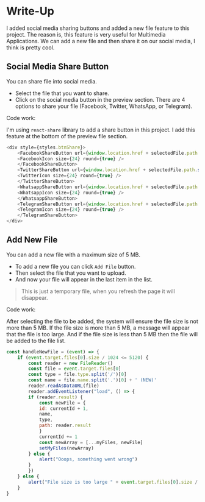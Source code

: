 # Write-Up

I added social media sharing buttons and added a new file feature to this project. The reason is, this feature is very useful for Multimedia Applications. We can add a new file and then share it on our social media, I think is pretty cool.

## Social Media Share Button

You can share file into social media.

* Select the file that you want to share.
* Click on the social media button in the preview section. There are 4 options to share your file (Facebook, Twitter, WhatsApp, or Telegram).

Code work:

I'm using `react-share` library to add a share button in this project. I add this feature at the bottom of the preview file section.

```javascript
<div style={styles.btnShare}>
    <FacebookShareButton url={window.location.href + selectedFile.path.substring(1)} quote={selectedFile.name}>
    <FacebookIcon size={24} round={true} />
    </FacebookShareButton>
    <TwitterShareButton url={window.location.href + selectedFile.path.substring(1)} title={selectedFile.name}>
    <TwitterIcon size={24} round={true} />
    </TwitterShareButton>
    <WhatsappShareButton url={window.location.href + selectedFile.path.substring(1)} title={selectedFile.name}>
    <WhatsappIcon size={24} round={true} />
    </WhatsappShareButton>
    <TelegramShareButton url={window.location.href + selectedFile.path.substring(1)} title={selectedFile.name}>
    <TelegramIcon size={24} round={true} />
    </TelegramShareButton>
</div>
```

## Add New File

You can add a new file with a maximum size of 5 MB.

* To add a new file you can click `Add File` button.
* Then select the file that you want to upload.
* And now your file will appear in the last item in the list.

> This is just a temporary file, when you refresh the page it will disappear.

Code work:

After selecting the file to be added, the system will ensure the file size is not more than 5 MB. If the file size is more than 5 MB, a message will appear that the file is too large. And if the file size is less than 5 MB then the file will be added to the file list.

```javascript
const handleNewFile = (event) => {
    if (event.target.files[0].size / 1024 <= 5120) {
        const reader = new FileReader()
        const file = event.target.files[0]
        const type = file.type.split('/')[0]
        const name = file.name.split('.')[0] + ' (NEW)'
        reader.readAsDataURL(file)
        reader.addEventListener("load", () => {
        if (reader.result) {
            const newFile = {
            id: currentId + 1,
            name,
            type,
            path: reader.result
            }
            currentId += 1
            const newArray = [...myFiles, newFile]
            setMyFiles(newArray)
        } else {
            alert("Ooops, something went wrong")
        }
        })
    } else {
        alert("File size is too large " + event.target.files[0].size / 1024)
    }
}
```
